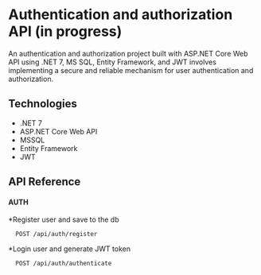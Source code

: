 
# Authentication and authorization API (in progress)

An authentication and authorization project built with ASP.NET Core Web API using .NET 7, MS SQL, Entity Framework, and JWT involves implementing a secure and reliable mechanism for user authentication and authorization.

## Technologies
- .NET 7
- ASP.NET Core Web API
- MSSQL
- Entity Framework
- JWT

## API Reference

#### AUTH
*Register user and save to the db
```http
  POST /api/auth/register
```
*Login user and generate JWT token
```http
  POST /api/auth/authenticate
```
